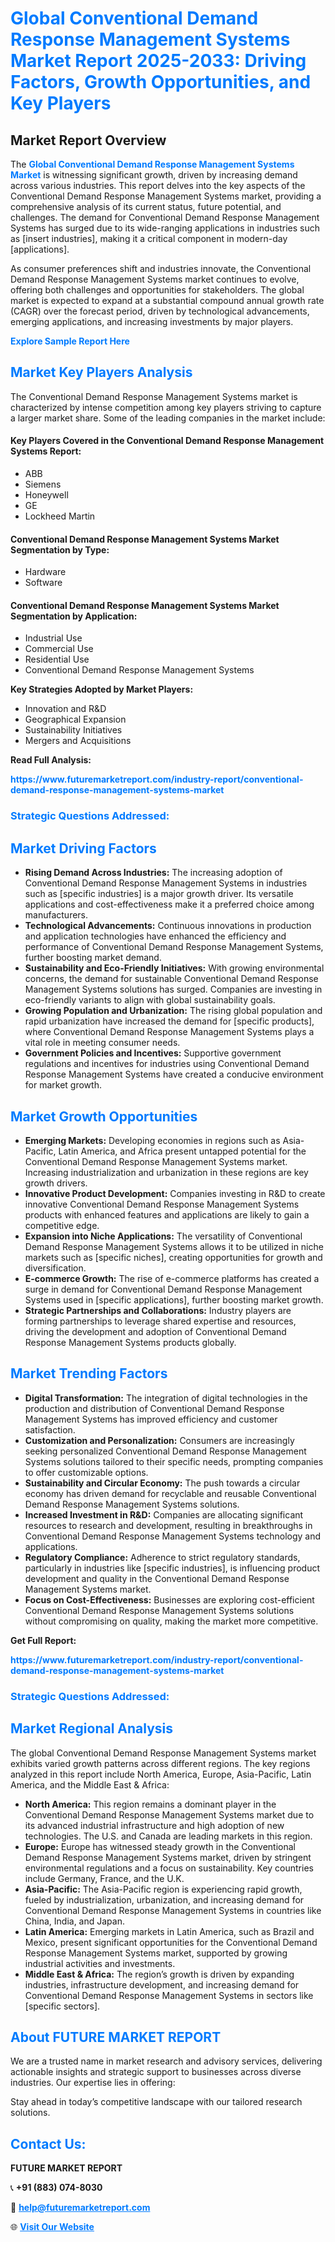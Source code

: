 <h1 style="color: #007BFF;">Global Conventional Demand Response Management Systems Market Report 2025-2033: Driving Factors, Growth Opportunities, and Key Players</h1>

<section id="overview">
<h2>Market Report Overview</h2>
<p>The <a href="https://www.futuremarketreport.com/industry-report/conventional-demand-response-management-systems-market" style="color: #007BFF; text-decoration: none;"><strong>Global Conventional Demand Response Management Systems Market</strong></a> is witnessing significant growth, driven by increasing demand across various industries. This report delves into the key aspects of the Conventional Demand Response Management Systems market, providing a comprehensive analysis of its current status, future potential, and challenges. The demand for Conventional Demand Response Management Systems has surged due to its wide-ranging applications in industries such as [insert industries], making it a critical component in modern-day [applications].</p>
<p>As consumer preferences shift and industries innovate, the Conventional Demand Response Management Systems market continues to evolve, offering both challenges and opportunities for stakeholders. The global market is expected to expand at a substantial compound annual growth rate (CAGR) over the forecast period, driven by technological advancements, emerging applications, and increasing investments by major players.</p>
</section>

<section id="overview">
<p><a href="https://www.futuremarketreport.com/request-sample/reportId=110963" style="color: #007BFF; text-decoration: none;"><strong>Explore Sample Report Here</strong></a></p>
</section>

<section id="key-players">
<h2 style="color: #007BFF;">Market Key Players Analysis</h2>
<p>The Conventional Demand Response Management Systems market is characterized by intense competition among key players striving to capture a larger market share. Some of the leading companies in the market include:</p>
<h4>Key Players Covered in the Conventional Demand Response Management Systems Report:</h4>
<ul><li>ABB</li><li>Siemens</li><li>Honeywell</li><li>GE</li><li>Lockheed Martin</li></ul>
<h4>Conventional Demand Response Management Systems Market Segmentation by Type:</h4>
<ul><li>Hardware</li><li>Software</li></ul>

<h4>Conventional Demand Response Management Systems Market Segmentation by Application:</h4>
<ul><li>Industrial Use</li><li>Commercial Use</li><li>Residential Use</li><li>Conventional Demand Response Management Systems</li></ul>
<p><strong>Key Strategies Adopted by Market Players:</strong></p>
<ul>
<li>Innovation and R&D</li>
<li>Geographical Expansion</li>
<li>Sustainability Initiatives</li>
<li>Mergers and Acquisitions</li>
</ul>
</section>

<section>
<p><strong>Read Full Analysis: </strong></p><a href="https://www.futuremarketreport.com/industry-report/conventional-demand-response-management-systems-market" style="color: #007BFF; text-decoration: none;"><strong>https://www.futuremarketreport.com/industry-report/conventional-demand-response-management-systems-market</strong></a>
<h3 style="color: #007BFF;">Strategic Questions Addressed:</h3>
</section>

<section id="driving-factors">
<h2 style="color: #007BFF;">Market Driving Factors</h2>
<ul>
<li><strong>Rising Demand Across Industries:</strong> The increasing adoption of Conventional Demand Response Management Systems in industries such as [specific industries] is a major growth driver. Its versatile applications and cost-effectiveness make it a preferred choice among manufacturers.</li>
<li><strong>Technological Advancements:</strong> Continuous innovations in production and application technologies have enhanced the efficiency and performance of Conventional Demand Response Management Systems, further boosting market demand.</li>
<li><strong>Sustainability and Eco-Friendly Initiatives:</strong> With growing environmental concerns, the demand for sustainable Conventional Demand Response Management Systems solutions has surged. Companies are investing in eco-friendly variants to align with global sustainability goals.</li>
<li><strong>Growing Population and Urbanization:</strong> The rising global population and rapid urbanization have increased the demand for [specific products], where Conventional Demand Response Management Systems plays a vital role in meeting consumer needs.</li>
<li><strong>Government Policies and Incentives:</strong> Supportive government regulations and incentives for industries using Conventional Demand Response Management Systems have created a conducive environment for market growth.</li>
</ul>
</section>

<section id="growth-opportunities">
<h2 style="color: #007BFF;">Market Growth Opportunities</h2>
<ul>
<li><strong>Emerging Markets:</strong> Developing economies in regions such as Asia-Pacific, Latin America, and Africa present untapped potential for the Conventional Demand Response Management Systems market. Increasing industrialization and urbanization in these regions are key growth drivers.</li>
<li><strong>Innovative Product Development:</strong> Companies investing in R&D to create innovative Conventional Demand Response Management Systems products with enhanced features and applications are likely to gain a competitive edge.</li>
<li><strong>Expansion into Niche Applications:</strong> The versatility of Conventional Demand Response Management Systems allows it to be utilized in niche markets such as [specific niches], creating opportunities for growth and diversification.</li>
<li><strong>E-commerce Growth:</strong> The rise of e-commerce platforms has created a surge in demand for Conventional Demand Response Management Systems used in [specific applications], further boosting market growth.</li>
<li><strong>Strategic Partnerships and Collaborations:</strong> Industry players are forming partnerships to leverage shared expertise and resources, driving the development and adoption of Conventional Demand Response Management Systems products globally.</li>
</ul>
</section>

<section id="trending-factors">
<h2 style="color: #007BFF;">Market Trending Factors</h2>
<ul>
<li><strong>Digital Transformation:</strong> The integration of digital technologies in the production and distribution of Conventional Demand Response Management Systems has improved efficiency and customer satisfaction.</li>
<li><strong>Customization and Personalization:</strong> Consumers are increasingly seeking personalized Conventional Demand Response Management Systems solutions tailored to their specific needs, prompting companies to offer customizable options.</li>
<li><strong>Sustainability and Circular Economy:</strong> The push towards a circular economy has driven demand for recyclable and reusable Conventional Demand Response Management Systems solutions.</li>
<li><strong>Increased Investment in R&D:</strong> Companies are allocating significant resources to research and development, resulting in breakthroughs in Conventional Demand Response Management Systems technology and applications.</li>
<li><strong>Regulatory Compliance:</strong> Adherence to strict regulatory standards, particularly in industries like [specific industries], is influencing product development and quality in the Conventional Demand Response Management Systems market.</li>
<li><strong>Focus on Cost-Effectiveness:</strong> Businesses are exploring cost-efficient Conventional Demand Response Management Systems solutions without compromising on quality, making the market more competitive.</li>
</ul>
</section>

<section>
<p><strong>Get Full Report: </strong></p><a href="https://www.futuremarketreport.com/industry-report/conventional-demand-response-management-systems-market" style="color: #007BFF; text-decoration: none;"><strong>https://www.futuremarketreport.com/industry-report/conventional-demand-response-management-systems-market</strong></a>
<h3 style="color: #007BFF;">Strategic Questions Addressed:</h3>
</section>


<section id="regional-analysis">
<h2 style="color: #007BFF;">Market Regional Analysis</h2>
<p>The global Conventional Demand Response Management Systems market exhibits varied growth patterns across different regions. The key regions analyzed in this report include North America, Europe, Asia-Pacific, Latin America, and the Middle East & Africa:</p>
<ul>
<li><strong>North America:</strong> This region remains a dominant player in the Conventional Demand Response Management Systems market due to its advanced industrial infrastructure and high adoption of new technologies. The U.S. and Canada are leading markets in this region.</li>
<li><strong>Europe:</strong> Europe has witnessed steady growth in the Conventional Demand Response Management Systems market, driven by stringent environmental regulations and a focus on sustainability. Key countries include Germany, France, and the U.K.</li>
<li><strong>Asia-Pacific:</strong> The Asia-Pacific region is experiencing rapid growth, fueled by industrialization, urbanization, and increasing demand for Conventional Demand Response Management Systems in countries like China, India, and Japan.</li>
<li><strong>Latin America:</strong> Emerging markets in Latin America, such as Brazil and Mexico, present significant opportunities for the Conventional Demand Response Management Systems market, supported by growing industrial activities and investments.</li>
<li><strong>Middle East & Africa:</strong> The region’s growth is driven by expanding industries, infrastructure development, and increasing demand for Conventional Demand Response Management Systems in sectors like [specific sectors].</li>
</ul>
</section>

<footer>
<h2 style="color: #007BFF;">About FUTURE MARKET REPORT</h2>
<p>We are a trusted name in market research and advisory services, delivering actionable insights and strategic support to businesses across diverse industries. Our expertise lies in offering:</p>

<p>Stay ahead in today’s competitive landscape with our tailored research solutions.</p>

<h2 style="color: #007BFF;">Contact Us:</h2>
<p><strong>FUTURE MARKET REPORT</strong></p>
<p>📞 <strong>+91 (883) 074-8030</strong></p>
<p>📧 <strong><a href="mailto:help@futuremarketreport.com" style="color: #007BFF;">help@futuremarketreport.com</a></strong></p>
<p>🌐 <strong><a href="https://www.futuremarketreport.com/" style="color: #007BFF;">Visit Our Website</a></strong></p>
</footer>